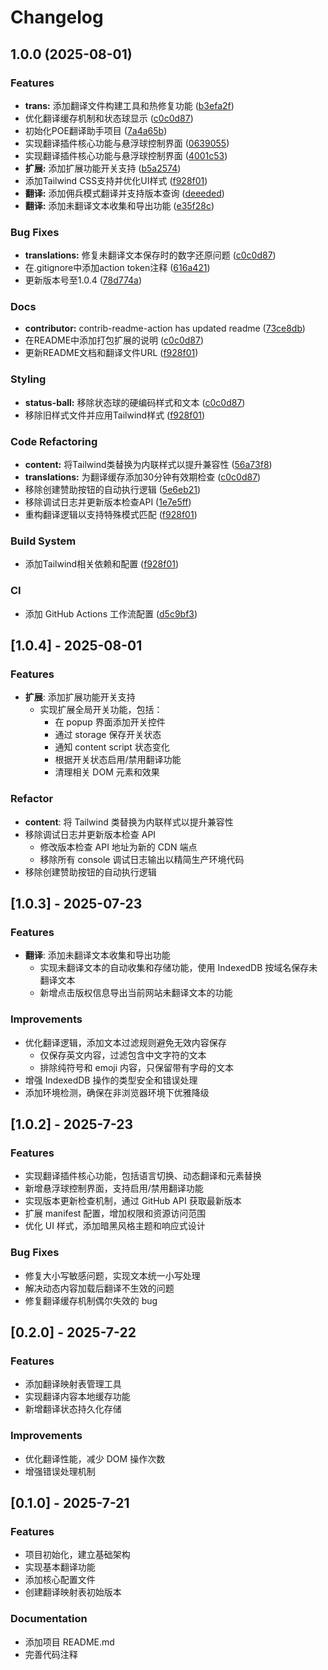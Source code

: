 # Changelog

## 1.0.0 (2025-08-01)


### Features

* **trans:** 添加翻译文件构建工具和热修复功能 ([b3efa2f](https://github.com/isTrih/poe-translator/commit/b3efa2fe52efd569f10059434b02efa7896515d3))
* 优化翻译缓存机制和状态球显示 ([c0c0d87](https://github.com/isTrih/poe-translator/commit/c0c0d87a66a15605ae1c6649f717ccbe4abd0d30))
* 初始化POE翻译助手项目 ([7a4a65b](https://github.com/isTrih/poe-translator/commit/7a4a65b1cc97e04cae3771527c6fcd64b6a95009))
* 实现翻译插件核心功能与悬浮球控制界面 ([0639055](https://github.com/isTrih/poe-translator/commit/06390551b8daee022513ec0264ae96def69241db))
* 实现翻译插件核心功能与悬浮球控制界面 ([4001c53](https://github.com/isTrih/poe-translator/commit/4001c53a8765a8818e62b4fa28c032ed490f90e1))
* **扩展:** 添加扩展功能开关支持 ([b5a2574](https://github.com/isTrih/poe-translator/commit/b5a2574c4298d298f9e9cdf973215c1c7db08637))
* 添加Tailwind CSS支持并优化UI样式 ([f928f01](https://github.com/isTrih/poe-translator/commit/f928f018e665813ed70fc3f44413fab84c2b8898))
* **翻译:** 添加佣兵模式翻译并支持版本查询 ([deeeded](https://github.com/isTrih/poe-translator/commit/deeededb8cd141927f019b27f5b054efd9720eb7))
* **翻译:** 添加未翻译文本收集和导出功能 ([e35f28c](https://github.com/isTrih/poe-translator/commit/e35f28c4674901acdbe085ef9a2777bef29285a9))


### Bug Fixes

* **translations:** 修复未翻译文本保存时的数字还原问题 ([c0c0d87](https://github.com/isTrih/poe-translator/commit/c0c0d87a66a15605ae1c6649f717ccbe4abd0d30))
* 在.gitignore中添加action token注释 ([616a421](https://github.com/isTrih/poe-translator/commit/616a421cd6ef6dda24bbe7864caae3771dea20e7))
* 更新版本号至1.0.4 ([78d774a](https://github.com/isTrih/poe-translator/commit/78d774a97f9c980b34e373c09ad873de52cc9daa))


### Docs

* **contributor:** contrib-readme-action has updated readme ([73ce8db](https://github.com/isTrih/poe-translator/commit/73ce8db89bfef16ab837c5664a27097675889b00))
* 在README中添加打包扩展的说明 ([c0c0d87](https://github.com/isTrih/poe-translator/commit/c0c0d87a66a15605ae1c6649f717ccbe4abd0d30))
* 更新README文档和翻译文件URL ([f928f01](https://github.com/isTrih/poe-translator/commit/f928f018e665813ed70fc3f44413fab84c2b8898))


### Styling

* **status-ball:** 移除状态球的硬编码样式和文本 ([c0c0d87](https://github.com/isTrih/poe-translator/commit/c0c0d87a66a15605ae1c6649f717ccbe4abd0d30))
* 移除旧样式文件并应用Tailwind样式 ([f928f01](https://github.com/isTrih/poe-translator/commit/f928f018e665813ed70fc3f44413fab84c2b8898))


### Code Refactoring

* **content:** 将Tailwind类替换为内联样式以提升兼容性 ([56a73f8](https://github.com/isTrih/poe-translator/commit/56a73f8a84979a2cc8c28f319bf3e520c25caf07))
* **translations:** 为翻译缓存添加30分钟有效期检查 ([c0c0d87](https://github.com/isTrih/poe-translator/commit/c0c0d87a66a15605ae1c6649f717ccbe4abd0d30))
* 移除创建赞助按钮的自动执行逻辑 ([5e6eb21](https://github.com/isTrih/poe-translator/commit/5e6eb216a8ebd6e4b26cacd3db063ad8121b3da2))
* 移除调试日志并更新版本检查API ([1e7e5ff](https://github.com/isTrih/poe-translator/commit/1e7e5ffba86b5974a611a403a178993a2b0e82fd))
* 重构翻译逻辑以支持特殊模式匹配 ([f928f01](https://github.com/isTrih/poe-translator/commit/f928f018e665813ed70fc3f44413fab84c2b8898))


### Build System

* 添加Tailwind相关依赖和配置 ([f928f01](https://github.com/isTrih/poe-translator/commit/f928f018e665813ed70fc3f44413fab84c2b8898))


### CI

* 添加 GitHub Actions 工作流配置 ([d5c9bf3](https://github.com/isTrih/poe-translator/commit/d5c9bf3c827a8e74183eadffa553fb58faf345d5))

## [1.0.4] - 2025-08-01

### Features

- **扩展**: 添加扩展功能开关支持
  - 实现扩展全局开关功能，包括：
    - 在 popup 界面添加开关控件
    - 通过 storage 保存开关状态
    - 通知 content script 状态变化
    - 根据开关状态启用/禁用翻译功能
    - 清理相关 DOM 元素和效果

### Refactor

- **content**: 将 Tailwind 类替换为内联样式以提升兼容性
- 移除调试日志并更新版本检查 API
  - 修改版本检查 API 地址为新的 CDN 端点
  - 移除所有 console 调试日志输出以精简生产环境代码
- 移除创建赞助按钮的自动执行逻辑

## [1.0.3] - 2025-07-23

### Features

- **翻译**: 添加未翻译文本收集和导出功能
  - 实现未翻译文本的自动收集和存储功能，使用 IndexedDB 按域名保存未翻译文本
  - 新增点击版权信息导出当前网站未翻译文本的功能

### Improvements

- 优化翻译逻辑，添加文本过滤规则避免无效内容保存
  - 仅保存英文内容，过滤包含中文字符的文本
  - 排除纯符号和 emoji 内容，只保留带有字母的文本
- 增强 IndexedDB 操作的类型安全和错误处理
- 添加环境检测，确保在非浏览器环境下优雅降级

## [1.0.2] - 2025-7-23

### Features

- 实现翻译插件核心功能，包括语言切换、动态翻译和元素替换
- 新增悬浮球控制界面，支持启用/禁用翻译功能
- 实现版本更新检查机制，通过 GitHub API 获取最新版本
- 扩展 manifest 配置，增加权限和资源访问范围
- 优化 UI 样式，添加暗黑风格主题和响应式设计

### Bug Fixes

- 修复大小写敏感问题，实现文本统一小写处理
- 解决动态内容加载后翻译不生效的问题
- 修复翻译缓存机制偶尔失效的 bug

## [0.2.0] - 2025-7-22

### Features

- 添加翻译映射表管理工具
- 实现翻译内容本地缓存功能
- 新增翻译状态持久化存储

### Improvements

- 优化翻译性能，减少 DOM 操作次数
- 增强错误处理机制

## [0.1.0] - 2025-7-21

### Features

- 项目初始化，建立基础架构
- 实现基本翻译功能
- 添加核心配置文件
- 创建翻译映射表初始版本

### Documentation

- 添加项目 README.md
- 完善代码注释
